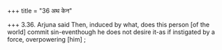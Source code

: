 +++
title = "36 अथ केन"

+++
3.36. Arjuna said Then, induced by what, does this person \[of the
world\] commit sin-eventhough he does not desire it-as if instigated by
a force, overpowering \[him\] ;
